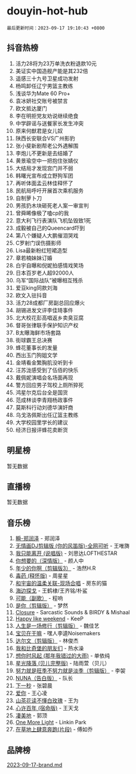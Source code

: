 # douyin-hot-hub

`最后更新时间：2023-09-17 19:10:43 +0800`

## 抖音热榜

1. 活力28将为23万单洗衣粉退款10元
1. 美证实中国造舰产能是其232倍
1. 遥感三十九号卫星成功发射
1. 杨鸣卸任辽宁男篮主教练
1. 浅谈华为Mate 60 Pro+
1. 袁冰妍社交账号被禁言
1. 欧文抵达厦门
1. 李在明拒党友劝说继续绝食
1. 中学辟谣与送餐家长发生冲突
1. 原来何猷君是女儿奴
1. 陕西长安联合VS广州影豹
1. 张小斐新剧帮老公外遇解围
1. 李炮儿不更新是去结婚了
1. 黄景瑜空中一把抱住张婧仪
1. 大结局才发现宫门并不弱
1. 韩曙光宣布成立野狗军团
1. 再听体面孟云林佳释怀了
1. 民航局呼吁开展首次乘机服务
1. 自制萝卜刀
1. 男孩扔木块砸死老人案一审宣判
1. 曾舜晞像极了嗑cp的我
1. 意大利飞行表演队飞机坠毁致1死
1. 成毅被自己的Queencard吓到
1. 第八个嫌疑人大鹏催泪哭戏
1. C罗射门误伤摄影师
1. Lisa最新粉红短裙造型
1. 章若楠妹妹订婚
1. 白宇自曝和倪妮拍感情戏笑场
1. 日本百岁老人超92000人
1. 乌军“国际战队”被曝相互残杀
1. 爱豆king同款刘海
1. 欧文入驻抖音
1. 活力28成都厂房副总回应爆火
1. 胡锡进发文评李佳琦事件
1. 北大校花彭高唱返乡卖臭豆腐
1. 督哥张律联手保护知识产权
1. B太曝海鲜市场套路
1. 街球霸王总决赛
1. 蜂花董事长的发量
1. 西出玉门狗姐文学
1. 金靖看金繁胸肌没听到卡
1. 汪苏泷感受到了伍佰的快乐
1. 戴佩妮演唱会名场面再现
1. 警方回应男子驾校上厕所猝死
1. 鸿星尔克后台全是国货
1. 范成林谈李青翔杨政事件
1. 莫斯科行动刘德华演奸商
1. 乌戈洛佩斯出任辽篮主教练
1. 大学校园里学长的建议
1. 经济日报评蜂花卖断货

## 明星榜

暂无数据

## 直播榜

暂无数据

## 音乐榜

1. [瞬-郑润泽](https://sf6-cdn-tos.douyinstatic.com/obj/tos-cn-ve-2774/oYXHIohzvbNAzBhHgyksWpRM4bfkDsBdBDAynw) - 郑润泽
1. [无情画DJ剪辑版 (你的风笛版)-全网可听](https://sf6-cdn-tos.douyinstatic.com/obj/tos-cn-ve-2774/oAjAQCzkfhUUdip24sc3BAIW1NyIMoFNwyMS8h) - 王唯旖
1. [我只能离开 (说唱版)](https://sf3-cdn-tos.douyinstatic.com/obj/tos-cn-ve-2774/oA7eutBAQjZQDuej2bOyxYUvk6PSqnYx8TDgCB) - 刘思达LOFTHESTAR
1. [你想要的（深情版）](https://sf3-cdn-tos.douyinstatic.com/obj/tos-cn-ve-2774/oIMnk8GFpoYUtBP39qsBLeMCDPQxxYcI4gbeZS) - 颜人中
1. [年少的你啊（剪辑版3）](https://sf6-cdn-tos.douyinstatic.com/obj/tos-cn-ve-2774/oo2vDGhzyAtN1QLfh5k1iBIpWAv2NOZQysM5tK) - 浩然H.R
1. [毒药 (释怀版)](https://sf6-cdn-tos.douyinstatic.com/obj/tos-cn-ve-2774/oYILMEAzspdZBIzy4frJNB8ZHPHWAhiwowd4Ad) - 周星星
1. [和宇宙的温柔关联-现场合唱](https://sf6-cdn-tos.douyinstatic.com/obj/tos-cn-ve-2774/o0hONGDYQBgk0e5bqDeQOonVmncA6tC2nBwZLT) - 房东的猫
1. [海边探戈](https://sf3-cdn-tos.douyinstatic.com/obj/tos-cn-ve-2774/os9gE0VQCGqt6VQkZDyBBYvfSDY0QFe3vVmubn) - 王鹤棣/王齐铭/朴鲨
1. [可能（副歌）](https://sf3-cdn-tos.douyinstatic.com/obj/tos-cn-ve-2774/cde1731888894259b333569393c2fb51) - 程响
1. [是你（剪辑版）](https://sf6-cdn-tos.douyinstatic.com/obj/tos-cn-ve-2774/46019dae783c4c969944217fe1cfafc4) - 梦然
1. [Closure](https://sf3-cdn-tos.douyinstatic.com/obj/tos-cn-ve-2774/84f7422b29f94b78a5f3b0386275db35) - Sarcastic Sounds & BIRDY & Mishaal
1. [Happy like weekend](https://sf6-cdn-tos.douyinstatic.com/obj/tos-cn-ve-2774/o0OfAnfYcF4hwK8mwGGQx597Wf1QAOb9KehnDk) - KeeP
1. [人生是一场修行（剪辑版）](https://sf3-cdn-tos.douyinstatic.com/obj/tos-cn-ve-2774/o0sAifg0HRuNkBG4VyVJBzh0UdIWMRjxzm0zhQ) - 魏佳艺
1. [宝贝在干嘛](https://sf3-cdn-tos.douyinstatic.com/obj/tos-cn-ve-2774/okW4hBCfJI5B2ZEgTCtikhMW7IafzNrBQIYkpJ) - 嘿人李逵Noisemakers
1. [达尔文（剪辑版）](https://sf3-cdn-tos.douyinstatic.com/obj/tos-cn-ve-2774/oQuPQQmEgnCeZsgKQ78VBZjNVtegzBGpoSbQPD) - 林俊杰
1. [我和比奇堡的朋友们](https://sf3-cdn-tos.douyinstatic.com/obj/tos-cn-ve-2774/f0505db981ea4a6d91453a15924a82aa) - 热水澡
1. [想你时风起 (那年我错过的大雨)](https://sf6-cdn-tos.douyinstatic.com/obj/tos-cn-ve-2774/ooR7G8ftDMzIgnxa0HbReM4CZ74qknQABLtHB1) - 单依纯
1. [星光降落 (贝儿完整版)](https://sf3-cdn-tos.douyinstatic.com/obj/tos-cn-ve-2774/okwB9hAwyAtsFFkFBzAX1hOOfQuIoMNs0W2Mwr) - 陆雨萱（贝儿）
1. [努力就是旺季不努力就是淡季（剪辑版）](https://sf6-cdn-tos.douyinstatic.com/obj/tos-cn-ve-2774/o4dAb7kbHfZCDv9tePCcuQYnpgyClTtB2Fb7vA) - 李袈
1. [NUNA（告白版）](https://sf6-cdn-tos.douyinstatic.com/obj/tos-cn-ve-2774/a65828cbd8ce41a78a430a58b49f4feb) - 队长
1. [下一秒](https://sf3-cdn-tos.douyinstatic.com/obj/tos-cn-ve-2774/16eedda97153423db2501ff6373be86a) - 张碧晨
1. [爱你](https://sf3-cdn-tos.douyinstatic.com/obj/tos-cn-ve-2774/738d8b240f1e4519b44cf31c84e02e24) - 王心凌
1. [山茶花读不懂白玫瑰](https://sf3-cdn-tos.douyinstatic.com/obj/tos-cn-ve-2774/osfn8B7DktrRHEPJgPCfDbw7QDQEkwC16BxZg9) - 王为
1. [心许百年 (宿命版)](https://sf3-cdn-tos.douyinstatic.com/obj/tos-cn-ve-2774/oM4tBu7QOMCTVT7rK1Pe5NHGFghPMBzykI9ZBf) - 王天戈
1. [凄美地](https://sf3-cdn-tos.douyinstatic.com/obj/tos-cn-ve-2774/oshF4RgFMhmTSa4jCaHNUXI0NetFtBBQBzBZdf) - 郭顶
1. [One More Light](https://sf6-cdn-tos.douyinstatic.com/obj/tos-cn-ve-2774/okIBCInhecoGOE5h6ZvqCBYtfXCIMQEbgkRKgD) - Linkin Park
1. [在草地上肆意奔跑(片段)](https://sf3-cdn-tos.douyinstatic.com/obj/tos-cn-ve-2774/8831d494742f45dabdfa8adb8b817259) - 傅如乔

## 品牌榜

[2023-09-17-brand.md](2023-09-17-brand.md)
